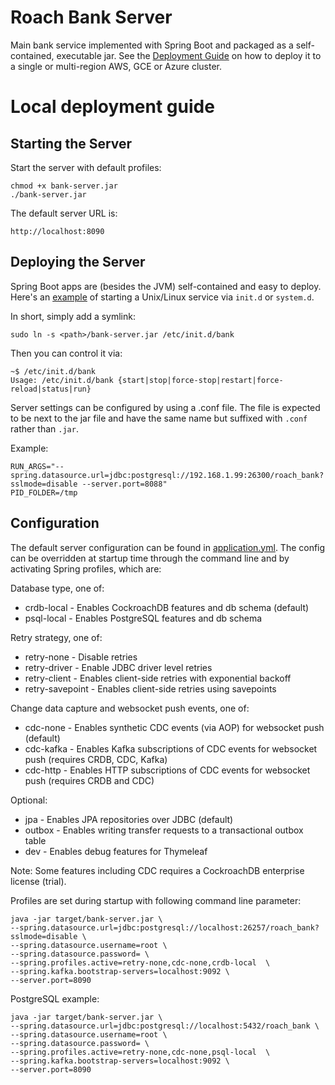 # Roach Bank Server

Main bank service implemented with Spring Boot and packaged as a self-contained, executable jar.
See the [Deployment Guide](../deploy/README.md) on how to deploy it to a single or multi-region 
AWS, GCE or Azure cluster.

# Local deployment guide

## Starting the Server

Start the server with default profiles:

    chmod +x bank-server.jar
    ./bank-server.jar
    
The default server URL is:

    http://localhost:8090

## Deploying the Server

Spring Boot apps are (besides the JVM) self-contained and easy to deploy. Here's an 
[example](https://docs.spring.io/spring-boot/docs/current/reference/htmlsingle/#deployment-service) 
of starting a Unix/Linux service via `init.d` or `system.d`.

In short, simply add a symlink:

    sudo ln -s <path>/bank-server.jar /etc/init.d/bank
    
Then you can control it via:

    ~$ /etc/init.d/bank
    Usage: /etc/init.d/bank {start|stop|force-stop|restart|force-reload|status|run}    
    
Server settings can be configured by using a .conf file. The file is expected to be next to the jar file 
and have the same name but suffixed with `.conf` rather than `.jar`. 

Example:    

    RUN_ARGS="--spring.datasource.url=jdbc:postgresql://192.168.1.99:26300/roach_bank?sslmode=disable --server.port=8088"
    PID_FOLDER=/tmp

## Configuration

The default server configuration can be found in [application.yml](src/main/resources/application.yml).
The config can be overridden at startup time through the command line and by activating Spring profiles, which are:

Database type, one of:

   * crdb-local - Enables CockroachDB features and db schema (default)
   * psql-local - Enables PostgreSQL features and db schema

Retry strategy, one of:

   * retry-none - Disable retries
   * retry-driver - Enable JDBC driver level retries
   * retry-client - Enables client-side retries with exponential backoff
   * retry-savepoint - Enables client-side retries using savepoints

Change data capture and websocket push events, one of:

   * cdc-none - Enables synthetic CDC events (via AOP) for websocket push (default)
   * cdc-kafka - Enables Kafka subscriptions of CDC events for websocket push (requires CRDB, CDC, Kafka)
   * cdc-http - Enables HTTP subscriptions of CDC events for websocket push (requires CRDB and CDC)
 
Optional:

   * jpa - Enables JPA repositories over JDBC (default)
   * outbox - Enables writing transfer requests to a transactional outbox table
   * dev - Enables debug features for Thymeleaf 
   
Note: Some features including CDC requires a CockroachDB enterprise license (trial).

Profiles are set during startup with following command line parameter:

    java -jar target/bank-server.jar \
    --spring.datasource.url=jdbc:postgresql://localhost:26257/roach_bank?sslmode=disable \
    --spring.datasource.username=root \
    --spring.datasource.password= \
    --spring.profiles.active=retry-none,cdc-none,crdb-local  \
    --spring.kafka.bootstrap-servers=localhost:9092 \
    --server.port=8090

PostgreSQL example:

    java -jar target/bank-server.jar \
    --spring.datasource.url=jdbc:postgresql://localhost:5432/roach_bank \
    --spring.datasource.username=root \
    --spring.datasource.password= \
    --spring.profiles.active=retry-none,cdc-none,psql-local  \
    --spring.kafka.bootstrap-servers=localhost:9092 \
    --server.port=8090
    
